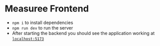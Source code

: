 # Measuree Frontend

* `npm i` to install dependencies
* `npm run dev` to run the server
* After starting the backend you should see the application working at [`localhost:5173`](http://localhost:5173/)
